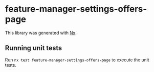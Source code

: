 # feature-manager-settings-offers-page

This library was generated with [Nx](https://nx.dev).

## Running unit tests

Run `nx test feature-manager-settings-offers-page` to execute the unit tests.
